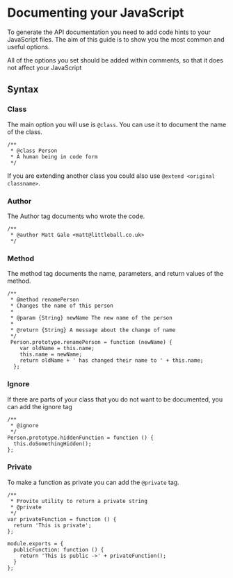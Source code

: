 # Documenting your JavaScript

To generate the API documentation you need to add code hints to your JavaScript files. The aim of this guide is to show you the most common and useful options.

All of the options you set should be added within comments, so that it does not affect your JavaScript

## Syntax

### Class

The main option you will use is `@class`. You can use it to document the name of the class.

    /**
     * @class Person
     * A human being in code form
     */

If you are extending another class you could also use `@extend <original classname>`.

### Author

The Author tag documents who wrote the code.

    /**
     * @author Matt Gale <matt@littleball.co.uk>
     */

### Method

The method tag documents the name, parameters, and return values of the method.

    /**
     * @method renamePerson
     * Changes the name of this person
     *
     * @param {String} newName The new name of the person
     *
     * @return {String} A message about the change of name
     */
     Person.prototype.renamePerson = function (newName) {
        var oldName = this.name;
        this.name = newName;
        return oldName + ' has changed their name to ' + this.name;
      };

### Ignore

If there are parts of your class that you do not want to be documented, you can add the ignore tag

    /**
     * @ignore
     */
    Person.prototype.hiddenFunction = function () {
      this.doSomethingHidden();
    };

### Private

To make a function as private you can add the `@private` tag.

    /**
     * Provite utility to return a private string
     * @private
     */
    var privateFunction = function () {
      return 'This is private';
    };

    module.exports = {
      publicFunction: function () {
        return 'This is public ->' + privateFunction();
      }
    };
